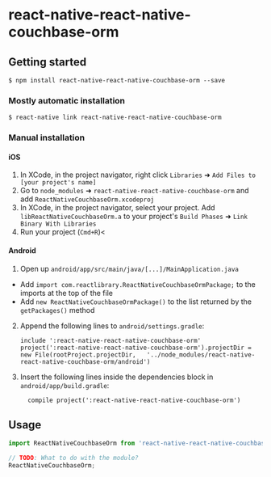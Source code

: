 # react-native-react-native-couchbase-orm

## Getting started

`$ npm install react-native-react-native-couchbase-orm --save`

### Mostly automatic installation

`$ react-native link react-native-react-native-couchbase-orm`

### Manual installation


#### iOS

1. In XCode, in the project navigator, right click `Libraries` ➜ `Add Files to [your project's name]`
2. Go to `node_modules` ➜ `react-native-react-native-couchbase-orm` and add `ReactNativeCouchbaseOrm.xcodeproj`
3. In XCode, in the project navigator, select your project. Add `libReactNativeCouchbaseOrm.a` to your project's `Build Phases` ➜ `Link Binary With Libraries`
4. Run your project (`Cmd+R`)<

#### Android

1. Open up `android/app/src/main/java/[...]/MainApplication.java`
  - Add `import com.reactlibrary.ReactNativeCouchbaseOrmPackage;` to the imports at the top of the file
  - Add `new ReactNativeCouchbaseOrmPackage()` to the list returned by the `getPackages()` method
2. Append the following lines to `android/settings.gradle`:
  	```
  	include ':react-native-react-native-couchbase-orm'
  	project(':react-native-react-native-couchbase-orm').projectDir = new File(rootProject.projectDir, 	'../node_modules/react-native-react-native-couchbase-orm/android')
  	```
3. Insert the following lines inside the dependencies block in `android/app/build.gradle`:
  	```
      compile project(':react-native-react-native-couchbase-orm')
  	```


## Usage
```javascript
import ReactNativeCouchbaseOrm from 'react-native-react-native-couchbase-orm';

// TODO: What to do with the module?
ReactNativeCouchbaseOrm;
```
